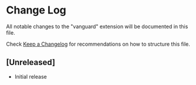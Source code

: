 # Change Log

All notable changes to the "vanguard" extension will be documented in this file.

Check [Keep a Changelog](http://keepachangelog.com/) for recommendations on how to structure this file.

## [Unreleased]

- Initial release
